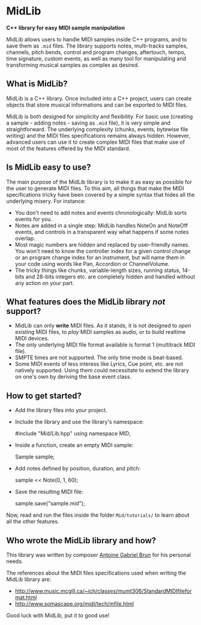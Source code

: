 # MidLib

**C++ library for easy MIDI sample manipulation**

MidLib allows users to handle MIDI samples inside C++ programs, and to save them as `.mid` files. The library supports notes, multi-tracks samples, channels, pitch bends, control and program changes, aftertouch, tempo, time signature, custom events, as well as many tool for manipulating and transforming musical samples as complex as desired.

## What is MidLib?

MidLib is a C++ library. Once included into a C++ project, users can create objects that store musical informations and can be exported to MIDI files.

MidLib is both designed for simplicity and flexibility. For basic use (creating a sample - adding notes - saving as `.mid` file), it is very simple and straightforward. The underlying complexity (chunks, events, bytewise file writing) and the MIDI files specifications remains always hidden. However, advanced users can use it to create complex MIDI files that make use of most of the features offered by the MIDI standard.

## Is MidLib easy to use?

The main purpose of the MidLib library is to make it as easy as possible for the user to generate MIDI files. To this aim, all things that make the MIDI specifications tricky have been covered by a simple syntax that hides all the underlying misery. For instance:

* You don't need to add notes and events chronologically: MidLib sorts events for you.
* Notes are added in a single step: MidLib handles NoteOn and NoteOff events, and controls in a transparent way what happens if some notes overlap.
* Most magic numbers are hidden and replaced by user-friendly names. You won't need to know the controller index for a given control change or an program change index for an instrument, but will name them in your code using words like Pan, Accordion or ChannelVolume.
* The tricky things like chunks, variable-length sizes, running status, 14-bits and 28-bits integers etc. are completely hidden and handled without any action on your part.

## What features does the MidLib library *not* support?

* MidLib can only **write** MIDI files. As it stands, it is not designed to *open* existing MIDI files, to *play* MIDI samples as audio, or to build realtime MIDI devices.
* The only underlying MIDI file format available is format 1 (multitrack MIDI file).
* SMPTE times are not supported. The only time mode is beat-based.
* Some MIDI events of less interess like Lyrics, Cue point, etc. are not natively supported. Using them could necessitate to extend the library on one's own by deriving the base event class.

## How to get started?

* Add the library files into your project.
* Include the library and use the library's namespace:

	#include "Mid/Lib.hpp"
	using namespace MID;

* Inside a function, create an empty MIDI sample:

	Sample sample;
	 
* Add notes defined by position, duration, and pitch:

	sample << Note(0, 1, 60);

* Save the resulting MIDI file:

	sample.save("sample.mid");
		
Now, read and run the files inside the folder `Mid/tutorials/` to learn about all the other features.

## Who wrote the MidLib library and how?

This library was written by composer [Antoine Gabriel Brun](http://antoinegabrielbrun.com/) for his personal needs.

The references about the MIDI files specifications used when writing the MidLib library are:

* <http://www.music.mcgill.ca/~ich/classes/mumt306/StandardMIDIfileformat.html>
* <http://www.somascape.org/midi/tech/mfile.html>

Good luck with MidLib, put it to good use!
